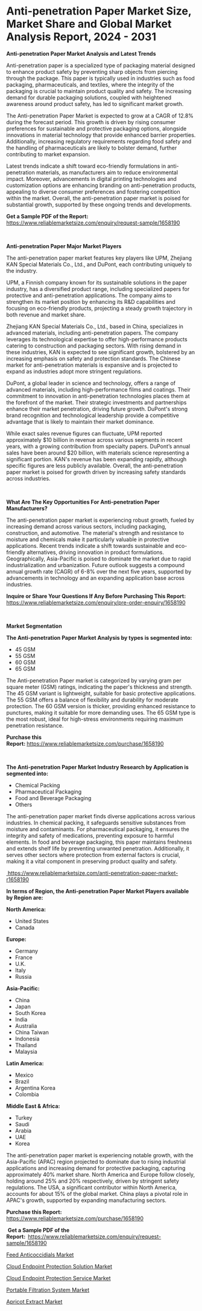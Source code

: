 <p><h1>Anti-penetration Paper Market Size, Market Share and Global Market Analysis Report, 2024 - 2031</h1></p><p><strong>Anti-penetration Paper Market Analysis and Latest Trends</strong></p>
<p><p>Anti-penetration paper is a specialized type of packaging material designed to enhance product safety by preventing sharp objects from piercing through the package. This paper is typically used in industries such as food packaging, pharmaceuticals, and textiles, where the integrity of the packaging is crucial to maintain product quality and safety. The increasing demand for durable packaging solutions, coupled with heightened awareness around product safety, has led to significant market growth.</p><p>The Anti-penetration Paper Market is expected to grow at a CAGR of 12.8% during the forecast period. This growth is driven by rising consumer preferences for sustainable and protective packaging options, alongside innovations in material technology that provide enhanced barrier properties. Additionally, increasing regulatory requirements regarding food safety and the handling of pharmaceuticals are likely to bolster demand, further contributing to market expansion. </p><p>Latest trends indicate a shift toward eco-friendly formulations in anti-penetration materials, as manufacturers aim to reduce environmental impact. Moreover, advancements in digital printing technologies and customization options are enhancing branding on anti-penetration products, appealing to diverse consumer preferences and fostering competition within the market. Overall, the anti-penetration paper market is poised for substantial growth, supported by these ongoing trends and developments.</p></p>
<p><strong>Get a Sample PDF of the Report:&nbsp;</strong> <a href="https://www.reliablemarketsize.com/enquiry/request-sample/1658190?utm_campaign=1404&utm_medium=2&utm_source=Github&utm_content=ia&utm_term=28092024&utm_id=anti-penetration-paper">https://www.reliablemarketsize.com/enquiry/request-sample/1658190</a></p>
<p>&nbsp;</p>
<p><strong>Anti-penetration Paper Major Market Players</strong></p>
<p><p>The anti-penetration paper market features key players like UPM, Zhejiang KAN Special Materials Co., Ltd., and DuPont, each contributing uniquely to the industry. </p><p>UPM, a Finnish company known for its sustainable solutions in the paper industry, has a diversified product range, including specialized papers for protective and anti-penetration applications. The company aims to strengthen its market position by enhancing its R&D capabilities and focusing on eco-friendly products, projecting a steady growth trajectory in both revenue and market share.</p><p>Zhejiang KAN Special Materials Co., Ltd., based in China, specializes in advanced materials, including anti-penetration papers. The company leverages its technological expertise to offer high-performance products catering to construction and packaging sectors. With rising demand in these industries, KAN is expected to see significant growth, bolstered by an increasing emphasis on safety and protection standards. The Chinese market for anti-penetration materials is expansive and is projected to expand as industries adopt more stringent regulations.</p><p>DuPont, a global leader in science and technology, offers a range of advanced materials, including high-performance films and coatings. Their commitment to innovation in anti-penetration technologies places them at the forefront of the market. Their strategic investments and partnerships enhance their market penetration, driving future growth. DuPont's strong brand recognition and technological leadership provide a competitive advantage that is likely to maintain their market dominance.</p><p>While exact sales revenue figures can fluctuate, UPM reported approximately $10 billion in revenue across various segments in recent years, with a growing contribution from specialty papers. DuPont’s annual sales have been around $20 billion, with materials science representing a significant portion. KAN's revenue has been expanding rapidly, although specific figures are less publicly available. Overall, the anti-penetration paper market is poised for growth driven by increasing safety standards across industries.</p></p>
<p>&nbsp;</p>
<p><strong>What Are The Key Opportunities For Anti-penetration Paper Manufacturers?</strong></p>
<p><p>The anti-penetration paper market is experiencing robust growth, fueled by increasing demand across various sectors, including packaging, construction, and automotive. The material's strength and resistance to moisture and chemicals make it particularly valuable in protective applications. Recent trends indicate a shift towards sustainable and eco-friendly alternatives, driving innovation in product formulations. Geographically, Asia-Pacific is poised to dominate the market due to rapid industrialization and urbanization. Future outlook suggests a compound annual growth rate (CAGR) of 6-8% over the next five years, supported by advancements in technology and an expanding application base across industries.</p></p>
<p><strong>Inquire or Share Your Questions If Any Before Purchasing This Report:</strong> <a href="https://www.reliablemarketsize.com/enquiry/pre-order-enquiry/1658190?utm_campaign=1404&utm_medium=2&utm_source=Github&utm_content=ia&utm_term=28092024&utm_id=anti-penetration-paper">https://www.reliablemarketsize.com/enquiry/pre-order-enquiry/1658190</a></p>
<p>&nbsp;</p>
<p><strong>Market Segmentation</strong></p>
<p><strong>The Anti-penetration Paper Market Analysis by types is segmented into:</strong></p>
<p><ul><li>45 GSM</li><li>55 GSM</li><li>60 GSM</li><li>65 GSM</li></ul></p>
<p><p>The Anti-penetration Paper market is categorized by varying gram per square meter (GSM) ratings, indicating the paper's thickness and strength. The 45 GSM variant is lightweight, suitable for basic protective applications. The 55 GSM offers a balance of flexibility and durability for moderate protection. The 60 GSM version is thicker, providing enhanced resistance to punctures, making it suitable for more demanding uses. The 65 GSM type is the most robust, ideal for high-stress environments requiring maximum penetration resistance.</p></p>
<p><strong>Purchase this Report:&nbsp;</strong><a href="https://www.reliablemarketsize.com/purchase/1658190?utm_campaign=1404&utm_medium=2&utm_source=Github&utm_content=ia&utm_term=28092024&utm_id=anti-penetration-paper">https://www.reliablemarketsize.com/purchase/1658190</a></p>
<p>&nbsp;</p>
<p><strong>The Anti-penetration Paper Market Industry Research by Application is segmented into:</strong></p>
<p><ul><li>Chemical Packing</li><li>Pharmaceutical Packaging</li><li>Food and Beverage Packaging</li><li>Others</li></ul></p>
<p><p>The anti-penetration paper market finds diverse applications across various industries. In chemical packing, it safeguards sensitive substances from moisture and contaminants. For pharmaceutical packaging, it ensures the integrity and safety of medications, preventing exposure to harmful elements. In food and beverage packaging, this paper maintains freshness and extends shelf life by preventing unwanted penetration. Additionally, it serves other sectors where protection from external factors is crucial, making it a vital component in preserving product quality and safety.</p></p>
<p><a href="https://www.reliablemarketsize.com/anti-penetration-paper-market-r1658190?utm_campaign=1404&utm_medium=2&utm_source=Github&utm_content=ia&utm_term=28092024&utm_id=anti-penetration-paper">&nbsp;https://www.reliablemarketsize.com/anti-penetration-paper-market-r1658190</a></p>
<p><strong>In terms of Region, the Anti-penetration Paper Market Players available by Region are:</strong></p>
<p>
    <p> <strong> North America: </strong>
        <ul>
            <li>United States</li>
            <li>Canada</li>
        </ul>
        </p> 
    <p> <strong> Europe: </strong>
        <ul>
            <li>Germany</li>
            <li>France</li>
            <li>U.K.</li>
            <li>Italy</li>
            <li>Russia</li>
        </ul>
        </p> 
    <p> <strong> Asia-Pacific: </strong>
        <ul>
            <li>China</li>
            <li>Japan</li>
            <li>South Korea</li>
            <li>India</li>
            <li>Australia</li>
            <li>China Taiwan</li>
            <li>Indonesia</li>
            <li>Thailand</li>
            <li>Malaysia</li>
        </ul>
        </p> 
    <p> <strong> Latin America: </strong>
        <ul>
            <li>Mexico</li>
            <li>Brazil</li>
            <li>Argentina Korea</li>
            <li>Colombia</li>
        </ul>
        </p> 
    <p> <strong> Middle East & Africa: </strong>
        <ul>
            <li>Turkey</li>
            <li>Saudi</li>
            <li>Arabia</li>
            <li>UAE</li>
            <li>Korea</li>
        </ul>
    </p>
    </p>
<p><p>The anti-penetration paper market is experiencing notable growth, with the Asia-Pacific (APAC) region projected to dominate due to rising industrial applications and increasing demand for protective packaging, capturing approximately 40% market share. North America and Europe follow closely, holding around 25% and 20% respectively, driven by stringent safety regulations. The USA, a significant contributor within North America, accounts for about 15% of the global market. China plays a pivotal role in APAC's growth, supported by expanding manufacturing sectors.</p></p>
<p><strong>Purchase this Report: </strong><a href="https://www.reliablemarketsize.com/purchase/1658190?utm_campaign=1404&utm_medium=2&utm_source=Github&utm_content=ia&utm_term=28092024&utm_id=anti-penetration-paper">https://www.reliablemarketsize.com/purchase/1658190</a></p>
<p>&nbsp;<strong>Get a Sample PDF of the Report:&nbsp;&nbsp;</strong><a href="https://www.reliablemarketsize.com/enquiry/request-sample/1658190?utm_campaign=1404&utm_medium=2&utm_source=Github&utm_content=ia&utm_term=28092024&utm_id=anti-penetration-paper">https://www.reliablemarketsize.com/enquiry/request-sample/1658190</a></p>
<p><strong></strong></p>
<p><p><a href="https://www.linkedin.com/pulse/global-feed-anticoccidials-market-size-share-analysis-product-edz1c?trackingId=oEm9QqE3TY%2BXPl%2FQAR5JYg%3D%3D&utm_campaign=1404&utm_medium=2&utm_source=Github&utm_content=ia&utm_term=28092024&utm_id=anti-penetration-paper">Feed Anticoccidials Market</a></p><p><a href="https://issuu.com/reportprime-2/docs/cloud-endpoint-protection-solution-_b283a4fec9660d?utm_campaign=1404&utm_medium=2&utm_source=Github&utm_content=ia&utm_term=28092024&utm_id=anti-penetration-paper">Cloud Endpoint Protection Solution Market</a></p><p><a href="https://issuu.com/reportprime-2/docs/cloud-endpoint-protection-service-m_da2187a8715796?utm_campaign=1404&utm_medium=2&utm_source=Github&utm_content=ia&utm_term=28092024&utm_id=anti-penetration-paper">Cloud Endpoint Protection Service Market</a></p><p><a href="https://www.linkedin.com/pulse/why-should-you-invest-portable-filtration-system-market-trends-rn6of?trackingId=oWoE7COwQ9%2BwdMMp9FslqQ%3D%3D&utm_campaign=1404&utm_medium=2&utm_source=Github&utm_content=ia&utm_term=28092024&utm_id=anti-penetration-paper">Portable Filtration System Market</a></p><p><a href="https://www.linkedin.com/pulse/apricot-extract-market-size-growing-cagr-123-report-covers-analysis-gunzf?utm_campaign=1404&utm_medium=2&utm_source=Github&utm_content=ia&utm_term=28092024&utm_id=anti-penetration-paper">Apricot Extract Market</a></p></p>